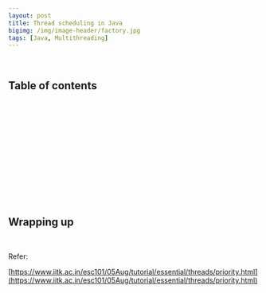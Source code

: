 ```yaml
---
layout: post
title: Thread scheduling in Java
bigimg: /img/image-header/factory.jpg
tags: [Java, Multithreading]
---
```




<br>

## Table of contents





<br>

## 






<br>

## 





<br>

## 





<br>

## 






<br>

## Wrapping up






<br>

Refer:

[https://www.iitk.ac.in/esc101/05Aug/tutorial/essential/threads/priority.html](https://www.iitk.ac.in/esc101/05Aug/tutorial/essential/threads/priority.html)

